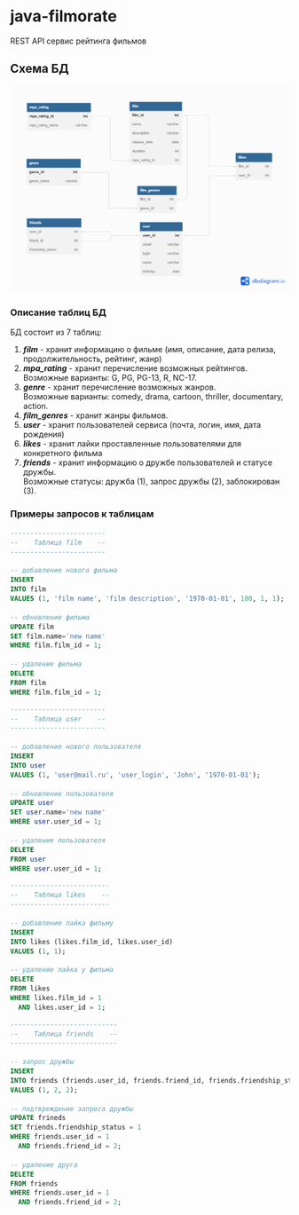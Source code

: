 # java-filmorate

REST API сервис рейтинга фильмов

## Схема БД

![database schema](assets/images/db_schema.png)

### Описание таблиц БД

БД состоит из 7 таблиц:

1. ***film*** - хранит информацию о фильме (имя, описание, дата релиза, продолжительность, рейтинг, жанр)
2. ***mpa_rating*** - хранит перечисление возможных рейтингов.  
   Возможные варианты: G, PG, PG-13, R, NC-17.
3. ***genre*** - хранит перечисление возможных жанров.  
   Возможные варианты: comedy, drama, cartoon, thriller, documentary, action.
4. ***film_genres*** - хранит жанры фильмов.
5. ***user*** - хранит пользователей сервиса (почта, логин, имя, дата рождения)
6. ***likes*** - хранит лайки проставленные пользователями для конкретного фильма
7. ***friends*** - хранит информацию о дружбе пользователей и статусе дружбы.   
   Возможные статусы: дружба (1), запрос дружбы (2), заблокирован (3).

### Примеры запросов к таблицам

```sql
------------------------
--    Таблица film    --
------------------------

-- добавление нового фильма
INSERT
INTO film
VALUES (1, 'film name', 'film description', '1970-01-01', 180, 1, 1);

-- обновление фильма
UPDATE film
SET film.name='new name'
WHERE film.film_id = 1;

-- удаление фильма
DELETE
FROM film
WHERE film.film_id = 1;
```

```sql
------------------------
--    Таблица user    --
------------------------

-- добавление нового пользователя
INSERT
INTO user
VALUES (1, 'user@mail.ru', 'user_login', 'John', '1970-01-01');

-- обновление пользователя
UPDATE user
SET user.name='new name'
WHERE user.user_id = 1;

-- удаление пользователя
DELETE
FROM user
WHERE user.user_id = 1;
```

```sql
-------------------------
--    Таблица likes    --
-------------------------

-- добавление лайка фильму
INSERT
INTO likes (likes.film_id, likes.user_id)
VALUES (1, 1);

-- удаление лайка у фильма
DELETE
FROM likes
WHERE likes.film_id = 1
  AND likes.user_id = 1;
```

```sql
---------------------------
--    Таблица friends    --
---------------------------

-- запрос дружбы
INSERT
INTO friends (friends.user_id, friends.friend_id, friends.friendship_status)
VALUES (1, 2, 2);

-- подтвреждение запроса дружбы
UPDATE frineds
SET friends.friendship_status = 1
WHERE friends.user_id = 1
  AND friends.friend_id = 2;

-- удаление друга
DELETE
FROM friends
WHERE friends.user_id = 1
  AND friends.friend_id = 2;
```